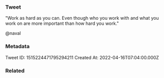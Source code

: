 ### Tweet
"Work as hard as you can. Even though who you work with and what you work on are more important than how hard you work."

@naval

### Metadata
Tweet ID: 1515224471795294211
Created At: 2022-04-16T07:04:00.000Z

### Related

